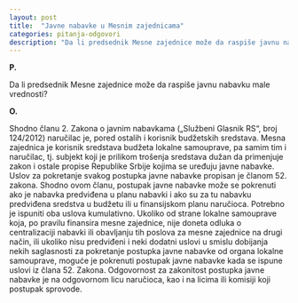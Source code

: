 ```yaml
---
layout: post
title:  "Javne nabavke u Mesnim zajednicama"
categories: pitanja-odgovori
description: "Da li predsednik Mesne zajednice može da raspiše javnu nabavku male vrednosti? "
---
```


**P.**

Da li predsednik Mesne zajednice može da raspiše javnu nabavku male vrednosti?

**O.**

Shodno članu 2. Zakona o javnim nabavkama („Službeni Glasnik RS“, broj 124/2012) naručilac je, pored ostalih i korisnik budžetskih sredstava. Mesna zajednica je korisnik sredstava budžeta lokalne samouprave, pa samim tim i naručilac, tj. subjekt koji je prilikom trošenja sredstava dužan da primenjuje zakon i ostale propise Republike Srbije kojima se uređuju javne nabavke.
Uslov za pokretanje svakog postupka javne nabavke propisan je članom 52. zakona. Shodno ovom članu, postupak javne nabavke može se pokrenuti ako je nabavka predviđena u planu nabavki i ako su za tu nabavku predviđena sredstva u budžetu ili u finansijskom planu naručioca. Potrebno je ispuniti oba uslova kumulativno.
Ukoliko od strane lokalne samouprave koja, po pravilu finansira mesne zajednice, nije doneta odluka o centralizaciji nabavki ili obavljanju tih poslova za mesne zajednice na drugi način, ili ukoliko nisu predviđeni i neki dodatni uslovi u smislu dobijanja nekih saglasnosti za pokretanje postupka javne nabavke od organa lokalne samouprave, moguće je pokrenuti postupak javne nabavke kada se ispune uslovi iz člana 52. Zakona. Odgovornost za zakonitost postupka javne nabavke je na odgovornom licu naručioca, kao i na licima ili komisiji koji postupak sprovode.